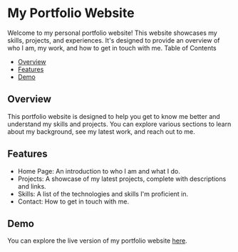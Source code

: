 # My Portfolio Website

Welcome to my personal portfolio website! This website showcases my skills, projects, and experiences. It's designed to provide an overview of who I am, my work, and how to get in touch with me.
Table of Contents

   - [Overview](#overview)
   - [Features](#features)
   - [Demo](#demo)
   
## Overview

This portfolio website is designed to help you get to know me better and understand my skills and projects. You can explore various sections to learn about my background, see my latest work, and reach out to me.

## Features

   - Home Page: An introduction to who I am and what I do.
   - Projects: A showcase of my latest projects, complete with descriptions and links.
   - Skills: A list of the technologies and skills I'm proficient in.
   - Contact: How to get in touch with me.

## Demo

You can explore the live version of my portfolio website [here](https://paulrwilson.dev).
